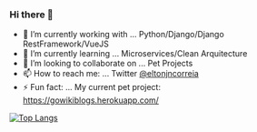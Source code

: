### Hi there 👋

- 🔭 I’m currently working with ... Python/Django/Django RestFramework/VueJS
- 🌱 I’m currently learning ... Microservices/Clean Arquitecture
- 👯 I’m looking to collaborate on ... Pet Projects
- 📫 How to reach me: ... Twitter [@eltonjncorreia](https://twitter.com/eltonjncorreia)
- ⚡ Fun fact: ... My current pet project: https://gowikiblogs.herokuapp.com/


[![Top Langs](https://github-readme-stats.vercel.app/api/top-langs/?username=eltonjncorreia&count_private=true&layout=compact&hide=Dart,javascript,html,css,PHP,DIGITAL%20Command%20Language&theme=dracula)](https://github.com/anuraghazra/github-readme-stats)

